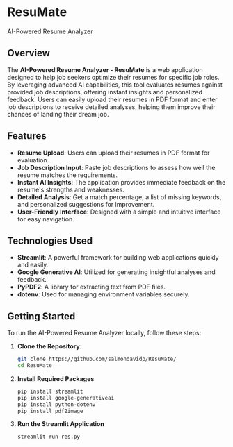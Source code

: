 # ResuMate

AI-Powered Resume Analyzer

## Overview

The **AI-Powered Resume Analyzer - ResuMate** is a web application designed to help job seekers optimize their resumes for specific job roles. By leveraging advanced AI capabilities, this tool evaluates resumes against provided job descriptions, offering instant insights and personalized feedback. Users can easily upload their resumes in PDF format and enter job descriptions to receive detailed analyses, helping them improve their chances of landing their dream job.

## Features

- **Resume Upload**: Users can upload their resumes in PDF format for evaluation.
- **Job Description Input**: Paste job descriptions to assess how well the resume matches the requirements.
- **Instant AI Insights**: The application provides immediate feedback on the resume's strengths and weaknesses.
- **Detailed Analysis**: Get a match percentage, a list of missing keywords, and personalized suggestions for improvement.
- **User-Friendly Interface**: Designed with a simple and intuitive interface for easy navigation.

## Technologies Used

- **Streamlit**: A powerful framework for building web applications quickly and easily.
- **Google Generative AI**: Utilized for generating insightful analyses and feedback.
- **PyPDF2**: A library for extracting text from PDF files.
- **dotenv**: Used for managing environment variables securely.

## Getting Started

To run the AI-Powered Resume Analyzer locally, follow these steps:

1. **Clone the Repository**:
   ```bash
   git clone https://github.com/salmondavidp/ResuMate/
   cd ResuMate
2. **Install Required Packages**
     ```bash
     pip install streamlit
     pip install google-generativeai
     pip install python-dotenv
     pip install pdf2image

3. **Run the Streamlit Application**
    ```bash
    streamlit run res.py
